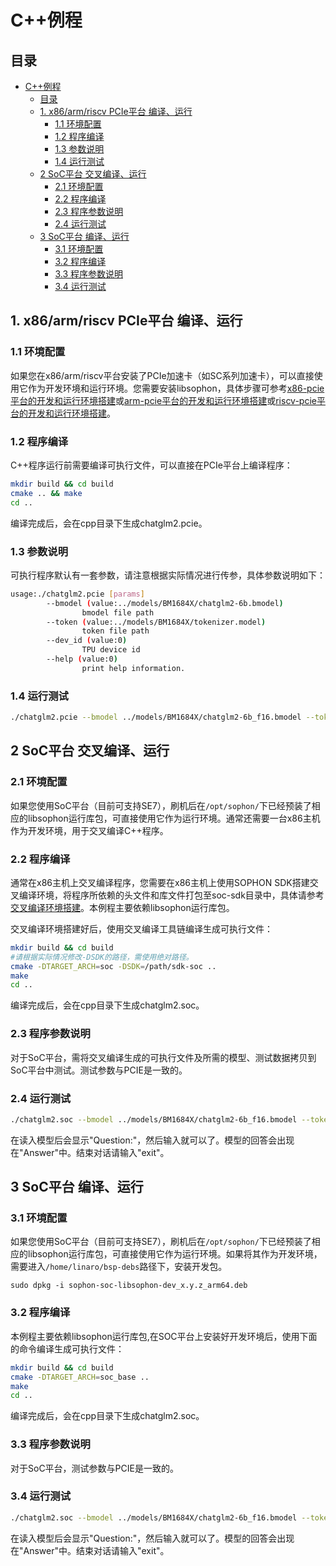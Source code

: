 # C++例程

## 目录

- [C++例程](#c例程)
  - [目录](#目录)
  - [1. x86/arm/riscv PCIe平台 编译、运行](#1-x86armriscv-pcie平台-编译运行)
    - [1.1 环境配置](#11-环境配置)
    - [1.2 程序编译](#12-程序编译)
    - [1.3 参数说明](#13-参数说明)
    - [1.4 运行测试](#14-运行测试)
  - [2 SoC平台 交叉编译、运行](#2-soc平台-交叉编译运行)
    - [2.1 环境配置](#21-环境配置)
    - [2.2 程序编译](#22-程序编译)
    - [2.3 程序参数说明](#23-程序参数说明)
    - [2.4 运行测试](#24-运行测试)
  - [3 SoC平台 编译、运行](#3-soc平台-编译运行)
    - [3.1 环境配置](#31-环境配置)
    - [3.2 程序编译](#32-程序编译)
    - [3.3 程序参数说明](#33-程序参数说明)
    - [3.4 运行测试](#34-运行测试-1)


## 1. x86/arm/riscv PCIe平台 编译、运行
### 1.1 环境配置
如果您在x86/arm/riscv平台安装了PCIe加速卡（如SC系列加速卡），可以直接使用它作为开发环境和运行环境。您需要安装libsophon，具体步骤可参考[x86-pcie平台的开发和运行环境搭建](../../../docs/Environment_Install_Guide.md#3-x86-pcie平台的开发和运行环境搭建)或[arm-pcie平台的开发和运行环境搭建](../../../docs/Environment_Install_Guide.md#5-arm-pcie平台的开发和运行环境搭建)或[riscv-pcie平台的开发和运行环境搭建](../../../docs/Environment_Install_Guide.md#6-riscv-pcie平台的开发和运行环境搭建)。

### 1.2 程序编译
C++程序运行前需要编译可执行文件，可以直接在PCIe平台上编译程序：

```bash
mkdir build && cd build
cmake .. && make 
cd ..
```
编译完成后，会在cpp目录下生成chatglm2.pcie。

### 1.3 参数说明
可执行程序默认有一套参数，请注意根据实际情况进行传参，具体参数说明如下：

```bash
usage:./chatglm2.pcie [params]
        --bmodel (value:../models/BM1684X/chatglm2-6b.bmodel)
                bmodel file path
        --token (value:../models/BM1684X/tokenizer.model)
                token file path
        --dev_id (value:0)
                TPU device id
        --help (value:0)
                print help information.
```
### 1.4 运行测试
```bash
./chatglm2.pcie --bmodel ../models/BM1684X/chatglm2-6b_f16.bmodel --token ../models/BM1684X/tokenizer.model --dev_id 0
```


## 2 SoC平台 交叉编译、运行
### 2.1 环境配置
如果您使用SoC平台（目前可支持SE7），刷机后在`/opt/sophon/`下已经预装了相应的libsophon运行库包，可直接使用它作为运行环境。通常还需要一台x86主机作为开发环境，用于交叉编译C++程序。

### 2.2 程序编译
通常在x86主机上交叉编译程序，您需要在x86主机上使用SOPHON SDK搭建交叉编译环境，将程序所依赖的头文件和库文件打包至soc-sdk目录中，具体请参考[交叉编译环境搭建](../../../docs/Environment_Install_Guide.md#41-交叉编译环境搭建)。本例程主要依赖libsophon运行库包。

交叉编译环境搭建好后，使用交叉编译工具链编译生成可执行文件：

```bash
mkdir build && cd build
#请根据实际情况修改-DSDK的路径，需使用绝对路径。
cmake -DTARGET_ARCH=soc -DSDK=/path/sdk-soc ..  
make
cd ..
```
编译完成后，会在cpp目录下生成chatglm2.soc。

### 2.3 程序参数说明
对于SoC平台，需将交叉编译生成的可执行文件及所需的模型、测试数据拷贝到SoC平台中测试。测试参数与PCIE是一致的。


### 2.4 运行测试
```bash
./chatglm2.soc --bmodel ../models/BM1684X/chatglm2-6b_f16.bmodel --token ../models/BM1684X/tokenizer.model --dev_id 0
```
在读入模型后会显示"Question:"，然后输入就可以了。模型的回答会出现在"Answer"中。结束对话请输入"exit"。

## 3 SoC平台 编译、运行
### 3.1 环境配置
如果您使用SoC平台（目前可支持SE7），刷机后在`/opt/sophon/`下已经预装了相应的libsophon运行库包，可直接使用它作为运行环境。如果将其作为开发环境，需要进入`/home/linaro/bsp-debs`路径下，安装开发包。
```
sudo dpkg -i sophon-soc-libsophon-dev_x.y.z_arm64.deb
```
### 3.2 程序编译
本例程主要依赖libsophon运行库包,在SOC平台上安装好开发环境后，使用下面的命令编译生成可执行文件：
```bash
mkdir build && cd build
cmake -DTARGET_ARCH=soc_base ..  
make
cd ..
```
编译完成后，会在cpp目录下生成chatglm2.soc。
### 3.3 程序参数说明
对于SoC平台，测试参数与PCIE是一致的。

### 3.4 运行测试
```bash
./chatglm2.soc --bmodel ../models/BM1684X/chatglm2-6b_f16.bmodel --token ../models/BM1684X/tokenizer.model --dev_id 0
```
在读入模型后会显示"Question:"，然后输入就可以了。模型的回答会出现在"Answer"中。结束对话请输入"exit"。